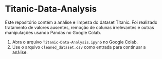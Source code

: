 # Titanic-Data-Analysis

Este repositório contém a análise e limpeza do dataset Titanic. 
Foi realizado tratamento de valores ausentes, remoção de colunas irrelevantes e outras manipulações usando Pandas no Google Colab.
1. Abra o arquivo `Titanic-Data-Analysis.ipynb` no Google Colab.
2. Use o arquivo `cleaned_dataset.csv` como entrada para continuar a análise.

